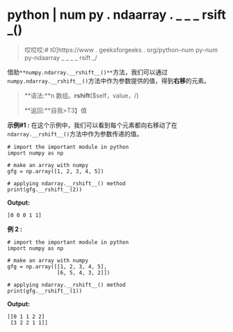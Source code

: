 # python | num py . ndaarray . _ _ _ rsift _()

> 哎哎哎:# t0]https://www . geeksforgeeks . org/python-num py-num py-ndaarray _ _ _ _ rsift _/

借助`**numpy.ndarray.__rshift__()**`方法，我们可以通过`numpy.ndarray.__rshift__()`方法中作为参数提供的值，得到**右移**的元素。

> **语法:**n 数组。__rshift__($self，value，/)
> 
> **返回:**自我>T3】值

**示例#1 :**
在这个示例中，我们可以看到每个元素都向右移动了在`ndarray.__rshift__()`方法中作为参数传递的值。

```
# import the important module in python
import numpy as np

# make an array with numpy
gfg = np.array([1, 2, 3, 4, 5])

# applying ndarray.__rshift__() method
print(gfg.__rshift__(2))
```

**Output:**

```
[0 0 0 1 1]

```

**例 2 :**

```
# import the important module in python
import numpy as np

# make an array with numpy
gfg = np.array([[1, 2, 3, 4, 5],
                [6, 5, 4, 3, 2]])

# applying ndarray.__rshift__() method
print(gfg.__rshift__(1))
```

**Output:**

```
[[0 1 1 2 2]
 [3 2 2 1 1]]

```